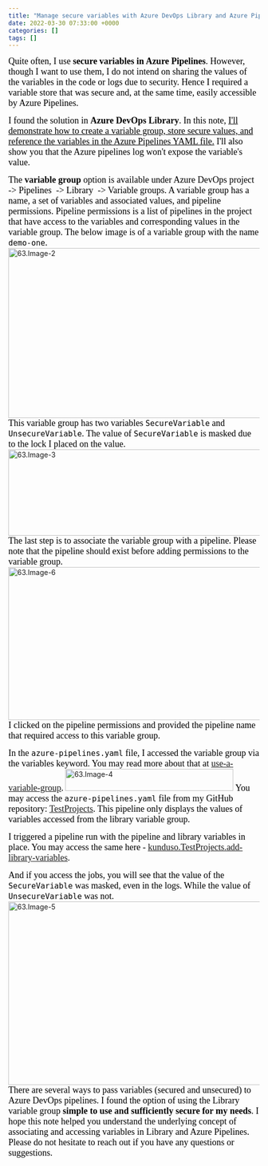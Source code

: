 ```yaml
---
title: "Manage secure variables with Azure DevOps Library and Azure Pipelines"
date: 2022-03-30 07:33:00 +0000
categories: []
tags: []
---
```


<span style="font-size:18px;"><span style="font-family:calibri;"><span style="color:#000000;">Quite often, I use <strong>secure variables in Azure Pipelines</strong>. However, though I want to use them, I do not intend on sharing the values of the variables in the code or logs due to security. Hence I required a variable store that was secure and, at the same time, easily accessible by Azure Pipelines.</span></span></span>
<!--more-->
<span style="font-size:18px;"><span style="font-family:calibri;"><span style="color:#000000;">I found the solution in <strong>Azure DevOps Library</strong>. In this note, <span style="text-decoration:underline;">I'll demonstrate how to create a variable group, store secure values, and reference the variables in the Azure Pipelines YAML file.</span> I'll also show you that the Azure pipelines log won't expose the variable's value.</span></span></span>

<span style="font-size:18px;"><span style="font-family:calibri;"><span style="color:#000000;">The <strong>variable group</strong> option is available under Azure DevOps project&nbsp; -&gt; Pipelines&nbsp; -&gt; Library&nbsp; -&gt; Variable groups.
A variable group has a name, a set of variables and associated values, and pipeline permissions. Pipeline permissions is a list of pipelines in the project that have access to the variables and corresponding values in the variable group.
The below image is of a variable group with the name <code>demo-one</code>.</span></span></span>
<img class="alignnone size-full wp-image-1770" src="https://skundunotes.com/wp-content/uploads/2022/03/63.image-2.png" alt="63.Image-2" width="576" height="341">
<span style="font-size:18px;"><span style="font-family:calibri;"><span style="color:#000000;">This variable group has two variables <code>SecureVariable</code> and <code>UnsecureVariable</code>. The value of <code>SecureVariable</code> is masked due to the lock I placed on the value.</span></span></span>
<img class="alignnone size-full wp-image-1771" src="https://skundunotes.com/wp-content/uploads/2022/03/63.image-3.png" alt="63.Image-3" width="835" height="173">
<span style="font-size:18px;"><span style="font-family:calibri;"><span style="color:#000000;">The last step is to associate the variable group with a pipeline. Please note that the pipeline should exist before adding permissions to the variable group.</span></span></span>
<img class="alignnone size-full wp-image-1775" src="https://skundunotes.com/wp-content/uploads/2022/03/63.image-6.png" alt="63.Image-6" width="551" height="307">
<span style="font-size:18px;"><span style="font-family:calibri;"><span style="color:#000000;">I clicked on the pipeline permissions and provided the pipeline name that required access to this variable group.</span></span></span>

<span style="font-size:18px;"><span style="font-family:calibri;"><span style="color:#000000;">In the <code>azure-pipelines.yaml</code> file, I accessed the variable group via the variables keyword. You may read more about that at <span style="text-decoration:underline;"><a href="https://docs.microsoft.com/en-us/azure/devops/pipelines/library/variable-groups?view=azure-devops&amp;tabs=yaml#use-a-variable-group" target="_blank" rel="noopener">use-a-variable-group</a></span>.</span></span></span>
<img class="alignnone size-full wp-image-1772" src="https://skundunotes.com/wp-content/uploads/2022/03/63.image-4.png" alt="63.Image-4" width="337" height="44">
<span style="font-size:18px;"><span style="font-family:calibri;"><span style="color:#000000;">You may access the <code>azure-pipelines.yaml</code> file from my GitHub repository: <a href="https://github.com/kunduso/TestProjects" target="_blank" rel="noopener"><span style="text-decoration:underline;">TestProjects</span></a>. This pipeline only displays the values of variables accessed from the library variable group.</span></span></span>

<span style="font-size:18px;"><span style="font-family:calibri;"><span style="color:#000000;">I triggered a pipeline run with the pipeline and library variables in place. You may access the same here - <span style="text-decoration:underline;"><a href="https://littlecoding.visualstudio.com/Open-Project/_build/results?buildId=266&amp;view=results" target="_blank" rel="noopener">kunduso.TestProjects.add-library-variables</a></span>.</span></span></span>

<span style="font-size:18px;"><span style="font-family:calibri;"><span style="color:#000000;">And if you access the jobs, you will see that the value of the <code>SecureVariable</code> was masked, even in the logs. While the value of <code>UnsecureVariable</code> was not.</span></span></span>
<img class="alignnone size-full wp-image-1773" src="https://skundunotes.com/wp-content/uploads/2022/03/63.image-5.png" alt="63.Image-5" width="688" height="368">
<span style="font-size:18px;"><span style="font-family:calibri;"><span style="color:#000000;">There are several ways to pass variables (secured and unsecured) to Azure DevOps pipelines. I found the option of using the Library variable group <strong>simple to use and sufficiently secure for my needs</strong>. I hope this note helped you understand the underlying concept of associating and accessing variables in Library and Azure Pipelines. Please do not hesitate to reach out if you have any questions or suggestions.</span></span></span>
